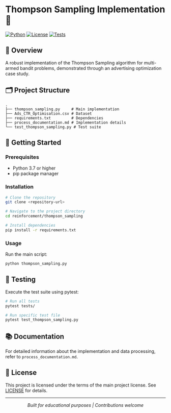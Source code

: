 # Thompson Sampling Implementation 🎯

[![Python](https://img.shields.io/badge/Python-3.7%2B-blue.svg)](https://www.python.org/downloads/)
[![License](https://img.shields.io/badge/License-See%20Main-orange.svg)](../../LICENSE)
[![Tests](https://img.shields.io/badge/Tests-Pytest-green.svg)](tests/)

## 📝 Overview
A robust implementation of the Thompson Sampling algorithm for multi-armed bandit problems, demonstrated through an advertising optimization case study.

## 🗂️ Project Structure
```
.
├── thompson_sampling.py     # Main implementation
├── Ads_CTR_Optimisation.csv # Dataset
├── requirements.txt         # Dependencies
├── process_documentation.md # Implementation details
└── test_thompson_sampling.py # Test suite
```

## 🚀 Getting Started

### Prerequisites
- Python 3.7 or higher
- pip package manager

### Installation
```bash
# Clone the repository
git clone <repository-url>

# Navigate to the project directory
cd reinforcement/thompson_sampling

# Install dependencies
pip install -r requirements.txt
```

### Usage
Run the main script:
```bash
python thompson_sampling.py
```

## 🧪 Testing
Execute the test suite using pytest:
```bash
# Run all tests
pytest tests/

# Run specific test file
pytest test_thompson_sampling.py
```

## 📚 Documentation
For detailed information about the implementation and data processing, refer to `process_documentation.md`.

## 📄 License
This project is licensed under the terms of the main project license. See [LICENSE](../../LICENSE) for details.

---
<div align="center">
    <i>Built for educational purposes | Contributions welcome</i>
</div>